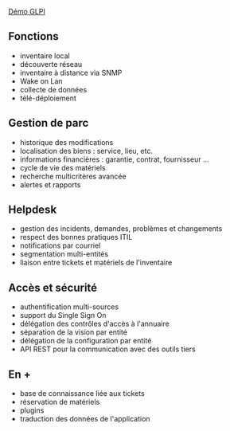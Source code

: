 
[Démo GLPI](https://www.youtube.com/watch?v=GCw1zF17ZPc)

## Fonctions
- inventaire local
- découverte réseau
- inventaire à distance via SNMP
- Wake on Lan
- collecte de données
- télé-déploiement

## Gestion de parc
- historique des modifications
- localisation des biens : service, lieu, etc.
- informations financières : garantie, contrat, fournisseur …
- cycle de vie des matériels
- recherche multicritères avancée
- alertes et rapports

## Helpdesk
- gestion des incidents, demandes, problèmes et changements
- respect des bonnes pratiques ITIL
- notifications par courriel
- segmentation multi-entités
- liaison entre tickets et matériels de l'inventaire

## Accès et sécurité
- authentification multi-sources
- support du Single Sign On
- délégation des contrôles d'accès à l'annuaire
- séparation de la vision par entité
- délégation de la configuration par entité
- API REST pour la communication avec des outils tiers

## En +
- base de connaissance liée aux tickets
- réservation de matériels
- plugins
- traduction des données de l'application
